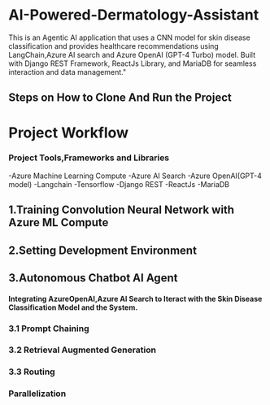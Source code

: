 # AI-Powered-Dermatology-Assistant
This is an Agentic AI application that uses a CNN model for skin disease classification and provides healthcare recommendations using LangChain,Azure AI search and Azure OpenAI (GPT-4 Turbo) model. Built with Django REST Framework, ReactJs Library, and MariaDB for seamless interaction and data management."
## Steps on How to Clone And Run the Project
# Project Workflow
### Project Tools,Frameworks and Libraries
-Azure Machine Learning Compute
-Azure AI Search
-Azure OpenAI(GPT-4 model)
-Langchain
-Tensorflow
-Django REST 
-ReactJs
-MariaDB
## 1.Training Convolution Neural Network with Azure ML Compute
## 2.Setting Development Environment
## 3.Autonomous Chatbot AI Agent
#### Integrating AzureOpenAI,Azure AI Search to Iteract with the Skin Disease Classification Model and the System.
### 3.1 Prompt Chaining
### 3.2 Retrieval Augmented Generation
### 3.3 Routing
### Parallelization

